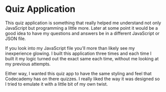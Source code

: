 # Quiz Application

This quiz application is something that really helped me understand not only JavaScript but programming a little more. Later at some point it would be a good idea to have my questions and answers be in a different JavaScript or JSON file.

If you look into my JavaScript file you'll more than likely see my inexperience glowing. I built this application three times and each time I built it my logic turned out the exact same each time, without me looking at my previous attempts.

Either way, I wanted this quiz app to have the same styling and feel that Codecademy has on there quizzes. I really liked the way it was designed so I tried to emulate it with a little bit of my own twist.
